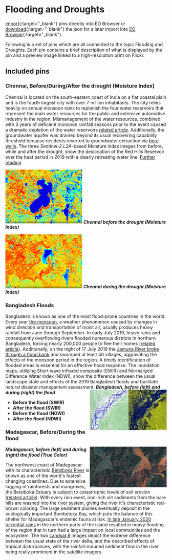 # Flooding and Droughts

[Import](https://apps.sentinel-hub.com/eo-browser/?sharedPinsListId=fe7e5f31-5d23-4f3b-acba-6a8fe07e4337){:target="_blank"} pins directly into EO Browser or [download](Flooding_and_Droughts.json){:target="_blank"} the json for a later import into [EO Browser](https://apps.sentinel-hub.com/eo-browser/?zoom=10&lat=41.9&lng=12.5&themeId=DEFAULT-THEME){:target="_blank"}.

Following is a set of pins which are all connected to the topic Flooding and Droughts. Each pin contains a brief description of what is displayed by the pin and a preview image linked to a high-resolution print on Flickr.

## Included pins 

### Chennai,  Before/During/After the drought (Moisture Index)

Chennai is located on the south-eastern coast of India on a flat coastal plain and is the fourth largest city with over 7 million inhabitants.
The city relies heavily on annual monsoon rains to replenish the four water reservoirs that represent the main water resources for the public and extensive automotive industry in the region. Mismanagement of the water resources, combined with 3 years of deficient monsoon rainfall seasons prior to the event caused a dramatic depletion of the water reservoirs [related article](https://www.bbc.com/news/world-asia-india-48672330). Additionally, the groundwater aquifer was drained beyond its usual recovering capability threshold because residents reverted to groundwater extraction via [bore wells](https://www.indiawaterportal.org/topics/borewells-and-tubewells). The three *Sentinel-2 L2A*-based Moisture index images from before, while and after the drought, show the desiccation of the Red Hills Reservoir over the heat period in 2019 with a clearly retreating water line. [Further reading](https://www.nationalgeographic.com/environment/2019/07/india-water-crisis-drought-could-be-helped-better-building-planning/)

[<img src="fig/Chennai_before_Drought.jpg" width="240">](https://www.flickr.com/photos/sentinelhub/50308819636/in/photostream/) 
***Chennai before the drought (Moisture Index)***

[<img src="fig/Chennai_Drought.jpg" width="240">](https://www.flickr.com/photos/sentinelhub/46200454534/in/album-72157715042342946/) ***Chennai during the drought (Moisture Index)***

### Bangladesh Floods
Bangladesh is known as one of the most flood-prone countries in the world. Every year [the monsoon](https://www.nationalgeographic.org/encyclopedia/monsoon/), a weather phenomenon caused by changes in wind direction and transportation of moist air, usually produces heavy rainfall from June through September. In early July 2019, heavy rains and consequently overflowing rivers flooded numerous districts in northern Bangladesh, forcing nearly 200,000 people to flee their homes ([related article](http://floodlist.com/asia/bangladesh-monsoon-floods-july-2019)). Additionally, on the night of 17 July 2019 the [Jamuna River broke through a flood bank](https://www.preventionweb.net/news/view/66848) and swamped at least 40 villages, aggravating the effects of the monsoon period in the region. A timely identification of flooded areas is essential for an effective flood response. The inundation maps, utilizing Short wave infrared composite (SWIR) and Normalized Difference Water Index (NDWI), show the difference between the usual landscape state and effects of the 2019 Bangladesh floods and facilitate natural disaster management assessment.
[<img src="fig/Bangladesh_flood.jpg" align="right" width="240">](https://www.flickr.com/photos/sentinelhub/50308784941/in/photostream/) ***Bangladesh, before (left) and during (right) the flood***

- **Before the flood (SWIR)**
- **After the flood (SWIR)**
- **Before the flood (NDWI)**
- **After the flood (NDWI)**

### Madagascar, Before/During the flood
[<img src="fig/Madagascar_flood.jpg" align="right" width="240">](https://www.flickr.com/photos/sentinelhub/50308842936/in/photostream/) ***Madagascar, before (left) and during (right) the flood (True Color)***

The northwest coast of Madagascar with its characteristic [Betsiboka River](https://en.wikipedia.org/wiki/Betsiboka_River) is known as one of the world's fastest changing coastlines. Due to extensive logging of rainforests and mangroves, the Betsiboka Estuary is subject to catastrophic levels of soil erosion ([related article](https://earthobservatory.nasa.gov/images/4388/betsiboka-estuary-madagascar)). With every rain event, iron-rich silt sediments from the bare hills are washed into the river system, giving the river it's characteristic red-brown coloring. The large sediment plumes eventually deposit in the ecologically important Bombetoka Bay, which puts the balance of this shelter for Madagascar's endemic fauna at risk. [In late January 2020 torrential rains](https://earthobservatory.nasa.gov/images/146225/flood-waters-overwhelm-northern-madagascar#:~:text=Torrential%20rains%20from%20several%20tropical,northern%20reaches%20of%20the%20island.&text=Many%20grain%20stores%20and%20cattle,key%20agricultural%20regions%20of%20Madagascar.) in the northern parts of the island resulted in heavy flooding of the region that in turn had a large impact on local communities and the ecosystem. The two [Landsat 8](https://www.usgs.gov/land-resources/nli/landsat/landsat-8?qt-science_support_page_related_con=0#qt-science_support_page_related_con) images depict the extreme difference between the usual state of the river delta, and the described effects of tropical disturbances, with the rainfall-induced sediment flow in the river being really prominent in the satellite imagery.
